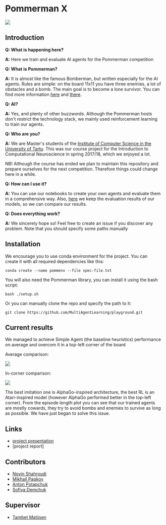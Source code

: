# Pommerman X

![](https://media.giphy.com/media/9xySe58jgkoarfDWgO/giphy.gif)

## Introduction

**Q: What is happening here?**

**A:** Here we train and evaluate AI agents for the Pommerman competition

**Q: What is Pommerman?**

**A:** It is almost like the famous Bomberman, but written especially for the AI agents.
Rules are simple: on the board 11x11 you have three enemies, a lot of obstacles and a bomb. 
The main goal is to become a lone survivor. 
You can find more information [here](https://github.com/MultiAgentLearning/playground) and [there](https://www.pommerman.com/).

**Q: AI?**

**A:** Yes, and plenty of other buzzwords. 
Although the Pommerman hosts don't restrict the technology stack, we mainly used reinforcement learning to train our agents.

**Q: Who are you?**

**A:** We are Master's students of the [Institute of Computer Science in the University of Tartu](https://www.cs.ut.ee/et). 
This was our course project for the Introduction to Computational Neuroscience in spring 2017/18, which we enjoyed a lot.

NB! Although the course has ended we plan to maintain this repository and prepare ourselves for the next competition.
Therefore things could change here in a while.

**Q: How can I use it?**

**A:** You can use our notebooks to create your own agents and evaluate them in a comprehensive way. 
Also, [here]() we keep the evaluation results of our models, so we can compare our results.

**Q: Does everything work?**

**A:** We sincerely hope so! Feel free to create an issue if you discover any problem. Note that you should specify some paths manually

## Installation 

We encourage you to use conda environment for the project. You can create it with all required dependencies like this:

```
conda create --name pommenv --file spec-file.txt
```

You will also need the Pommerman library, you can install it using the bash script:

```
bash ./setup.sh
```

Or you can manually clone the repo and specify the path to it:

```
git clone https://github.com/MultiAgentLearning/playground.git
```

## Current results

We managed to achieve Simple Agent (the baseline heuristics) performance on average and overcom it in a top-left corner of the board

Average comparison:

![](https://i.imgur.com/NCg3fO3.png)

In-corner comparison:

![](https://i.imgur.com/SO3iAV0.png)

The best imitation one is AlphaGo-inspired architecture, the best RL is an Atari-inspired model 
(however AlphaGo performed better in the top-left corner).
From the episode length plot you can see that our trained agents are mostly cowards, they try to avoid bombs and enemies to survive as long as possible. 
We have just began to solve this issue.

## Links

* [project presentation](https://docs.google.com/presentation/d/10MCSWuFEfYOpVyUePKt8Rmv49Q33xiP-W3BbjTrFgN8/edit?usp=sharing)
* [project report]

## Contributors

* [Novin Shahroudi](https://github.com/novinsh)
* [Mikhail Papkov](https://github.com/papkov)
* [Anton Potapchuk](https://github.com/AntonPotapchuk)
* [Sofiya Demchuk](https://github.com/SofiyaDemchuk)

## Supervisor

* [Tambet Matiisen](https://github.com/tambetm)
